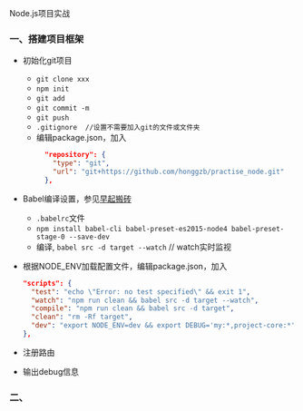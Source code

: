 Node.js项目实战

### 一、搭建项目框架

- 初始化git项目
  - `git clone xxx`
  - `npm init`
  - `git add` 
  - `git commit -m`
  - `git push`
  - `.gitignore  //设置不需要加入git的文件或文件夹`
  - 编辑package.json，加入
    ```json
      "repository": {
        "type": "git",
        "url": "git+https://github.com/honggzb/practise_node.git"
      },
    ```
- Babel编译设置，参见[早起搬砖](morning.work)
  - `.babelrc`文件
  - `npm install babel-cli babel-preset-es2015-node4 babel-preset-stage-0 --save-dev`
  - 编译, `babel src -d target --watch`  // watch实时监视
- 根据NODE_ENV加载配置文件，编辑package.json，加入
  ```json
  "scripts": {
    "test": "echo \"Error: no test specified\" && exit 1",
    "watch": "npm run clean && babel src -d target --watch",
    "compile": "npm run clean && babel src -d target",
    "clean": "rm -Rf target",
    "dev": "export NODE_ENV=dev && export DEBUG='my:*,project-core:*' && node target/server.js"
  },
  ```

- 注册路由
- 输出debug信息

### 二、